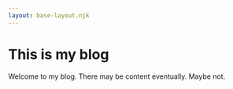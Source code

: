 ```yaml
--- 
layout: base-layout.njk 
--- 
```

# This is my blog

Welcome to my blog. There may be content eventually. Maybe not.
  



 